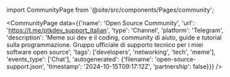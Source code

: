 
import CommunityPage from '@site/src/components/Pages/community';

<CommunityPage
    data={{'name': 'Open Source Community', 'url': 'https://t.me/ptkdev_support_italian', 'type': 'Channel', 'platform': 'Telegram', 'description': 'Meme sui dev e il coding, community di aiuto, guide e tutorial sulla programmazione. Gruppo ufficiale di supporto tecnico per i miei software open source', 'tags': ['developers', 'networking', 'tech', 'meme'], 'events_type': ['Chat'], 'autogenerated': {'filename': 'open-source-support.json', 'timestamp': '2024-10-15T09:17:12Z', 'partnership': false}}}
/>
